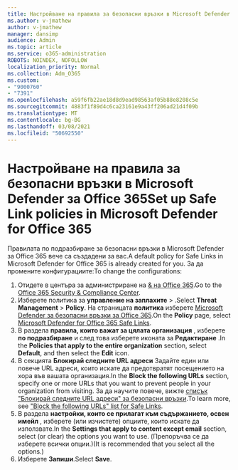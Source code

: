 ```yaml
---
title: Настройване на правила за безопасни връзки в Microsoft Defender за Office 365
ms.author: v-jmathew
author: v-jmathew
manager: dansimp
audience: Admin
ms.topic: article
ms.service: o365-administration
ROBOTS: NOINDEX, NOFOLLOW
localization_priority: Normal
ms.collection: Adm_O365
ms.custom:
- "9000760"
- "7391"
ms.openlocfilehash: a59f6fb22ae18d8d9ead98563af05b88e8208c5e
ms.sourcegitcommit: 4883f1f89d4c6ca23161e9a43ff206ad21d4f09b
ms.translationtype: MT
ms.contentlocale: bg-BG
ms.lasthandoff: 03/08/2021
ms.locfileid: "50692550"
---
```

# <a name="set-up-safe-link-policies-in-microsoft-defender-for-office-365"></a><span data-ttu-id="11c16-102">Настройване на правила за безопасни връзки в Microsoft Defender за Office 365</span><span class="sxs-lookup"><span data-stu-id="11c16-102">Set up Safe Link policies in Microsoft Defender for Office 365</span></span>

<span data-ttu-id="11c16-103">Правилата по подразбиране за безопасни връзки в Microsoft Defender за Office 365 вече са създадени за вас.</span><span class="sxs-lookup"><span data-stu-id="11c16-103">A default policy for Safe Links in Microsoft Defender for Office 365 is already created for you.</span></span> <span data-ttu-id="11c16-104">За да промените конфигурациите:</span><span class="sxs-lookup"><span data-stu-id="11c16-104">To change the configurations:</span></span>

1. <span data-ttu-id="11c16-105">Отидете в центъра за администриране на [& на Office 365](https://go.microsoft.com/fwlink/p/?linkid=2077143).</span><span class="sxs-lookup"><span data-stu-id="11c16-105">Go to the [Office 365 Security & Compliance Center](https://go.microsoft.com/fwlink/p/?linkid=2077143).</span></span>
2. <span data-ttu-id="11c16-106">Изберете политика за **управление на заплахите**  >  .</span><span class="sxs-lookup"><span data-stu-id="11c16-106">Select **Threat Management** > **Policy**.</span></span> <span data-ttu-id="11c16-107">На страницата **политика** изберете [Microsoft Defender за безопасни връзки за Office 365](https://go.microsoft.com/fwlink/?linkid=2101058).</span><span class="sxs-lookup"><span data-stu-id="11c16-107">On the **Policy** page, select [Microsoft Defender for Office 365 Safe Links](https://go.microsoft.com/fwlink/?linkid=2101058).</span></span>
3. <span data-ttu-id="11c16-108">В раздела **правила, които важат за цялата организация** , изберете **по подразбиране** и след това изберете иконата за **Редактиране** .</span><span class="sxs-lookup"><span data-stu-id="11c16-108">In the **Policies that apply to the entire organization** section, select **Default**, and then select the **Edit** icon.</span></span>
4. <span data-ttu-id="11c16-109">В секцията **Блокирай следните URL адреси** Задайте един или повече URL адреси, които искате да предотвратят посещението на хора във вашата организация.</span><span class="sxs-lookup"><span data-stu-id="11c16-109">In the **Block the following URLs** section, specify one or more URLs that you want to prevent people in your organization from visiting.</span></span> <span data-ttu-id="11c16-110">За да научите повече, вижте [списък "Блокирай следните URL адреси" за безопасни връзки](https://go.microsoft.com/fwlink/?linkid=2092123).</span><span class="sxs-lookup"><span data-stu-id="11c16-110">To learn more, see ["Block the following URLs" list for Safe Links](https://go.microsoft.com/fwlink/?linkid=2092123).</span></span>
5. <span data-ttu-id="11c16-111">В раздела **настройки, които се прилагат към съдържанието, освен имейл** , изберете (или изчистете) опциите, които искате да използвате.</span><span class="sxs-lookup"><span data-stu-id="11c16-111">In the **Settings that apply to content except email** section, select (or clear) the options you want to use.</span></span> <span data-ttu-id="11c16-112">(Препоръчва се да изберете всички опции.)</span><span class="sxs-lookup"><span data-stu-id="11c16-112">(It is recommended that you select all the options.)</span></span>
6. <span data-ttu-id="11c16-113">Изберете **Запиши**.</span><span class="sxs-lookup"><span data-stu-id="11c16-113">Select **Save**.</span></span>
